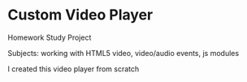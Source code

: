 # Custom Video Player

Homework Study Project

Subjects: working with HTML5 video, video/audio events, js modules

I created this video player from scratch

